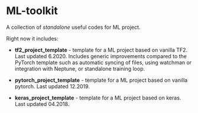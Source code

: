 # ML-toolkit

A collection of *standalone* useful codes for ML project. 

Right now it includes:

* **tf2_project_template** - template for a ML project based on vanilla TF2. Last updated 6.2020. Includes generic improvements compared
to the PyTorch template such as automatic syncing of files, using watchman or integration with Neptune, or standalone training loop.

* **pytorch_project_template** - template for a ML project based on vanilla pytorch. Last updated 12.2019.

* **keras_project_template** - template for a ML project based on keras. Last updated 04.2018.
